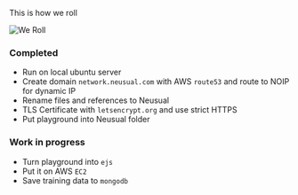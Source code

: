 This is how we roll


![We Roll](https://upload.wikimedia.org/wikipedia/commons/thumb/d/d3/VegetableSpringRolls.JPG/1024px-VegetableSpringRolls.JPG "This is what we roll")


### Completed
- Run on local ubuntu server
- Create domain `network.neusual.com` with AWS `route53` and route to NOIP for dynamic IP
- Rename files and references to Neusual
- TLS Certificate with `letsencrypt.org` and use strict HTTPS
- Put playground into Neusual folder
### Work in progress
- Turn playground into `ejs`
- Put it on AWS `EC2`
- Save training data to `mongodb`

